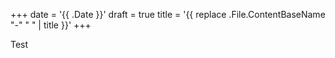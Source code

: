 +++
date = '{{ .Date }}'
draft = true
title = '{{ replace .File.ContentBaseName "-" " " | title }}'
+++

Test